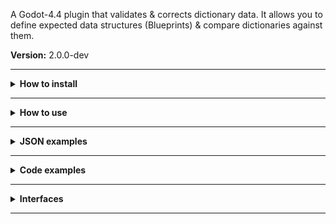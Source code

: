 
A Godot-4.4 plugin that validates & corrects dictionary data.
It allows you to define expected data structures (Blueprints) & compare dictionaries against them.

**Version:** 2.0.0-dev

------------

<details><summary><b>How to install</b></summary>

------------

If everything installed correctly, both the `Blueprint` & `BlueprintManager` classes should be globally available in your GDScripts.

### From Asset Library:
 1. In your Godot project, navigate to the "Asset Library" tab & search for ["Blueprint - Data Validation" or just "Blueprint"](https://godotengine.org/asset-library/asset/4098).
 2. Click "Download" & make sure only the `addons/Blueprint` folder is selected, you dont need any of the other files.
 3. Click "Install" to merge the selected files with your project.
 4. (Optional) Activate the plugin from `Project -> Project Setings -> Plugins`, then refresh the project.
### From Github:
 1. Navigate to the latest [Github](https://github.com/phosxd/Blueprint) release. Typically found on the right-hand side under "Releases".
 2. Download the ZIP file for the latest release.
 3. Unpack the ZIP file to a new folder & delete the ZIP file.
 4. Move the `addons/Blueprint` folder from your new folder to the "addons" folder in your Godot project.
 5. (Optional) Activate the plugin from `Project -> Project Setings -> Plugins`, then refresh the project.

Alternatively, you can download from the "main" branch which may include new features but can also contain unfinished code or unexpected issues. Bug reports for unreleased versions are not accepted.

</details>

------------

<details><summary><b>How to use</b></summary>

------------

# Making a `Blueprint`:
Generally you should make a blueprint by writing it in a `.json` file. The JSON file can be read & registered during run-time with the `add_blueprint_from_file` method from the `BlueprintManager` class.

A blueprint consists of key/value pairs where the value is a dictionary of parameters (aka "parameter set") that determine what is expected of the value being matched to it.

# Base parameters:
## `type`:
Required parameter.
Expressed as a string, determines the type of the value.
Parameters that are not applicable paired with the specified type are simply ignored.
Valid types:
- "string"
- "bool"
- "int"
- "float"
- "array"
- "dict"

Exceptions:
- If `null`, the value can be of any type.
- If begins with `>`, references a blueprint.
- If begins with `/`, references a base class.
This does NOT reference Variant Types (E.g. `Vector2`, `Color`, `Callable`, or anything else defined in `Variant.Type`).
This does NOT reference custom classes, only the base Godot classes in `ClassDB.get_class_list()`.
`default` or `enum` parameters paired with a type referencing a base class would need to be defined during run-time as you cannot construct class objects through JSON.
## `optional`:
Expressed as a boolean, determines whether or not this value is required to be included.
## `default`:
Required parameter except when `type` references a blueprint.
Determines what the value should default to if it is not already *properly* defined.
## `range`:
Expressed as an array of 2 integers, determines the minimum & maximum size/length of the value. If `null` then the value can have any size or length.
## `step`:
Expressed as an integer or float, determines the step size which value size/length should be a multiple of. Should never be `0`. If `null` then the value does not need to be a multiple of the step.
## `enum`:
Expressed as an array, determines the expected values.

# String parameters:
## `prefix`:
Expressed as a string, determines the prefix the value must have.
## `suffix`:
Expressed as a string, determines the suffix the value must have.
## `format`:
Expressed as a string, determines the format the value must follow. Custom formats can be added to Blueprints, see [add_format](#methods).
Valid formats:
- "digits"
- "integer"
- "float"
- "letters"
- "uppercase"
- "lowercase"
- "ascii"
- "hexadecimal"
- "date_yyyy_mm_dd"
- "date_mm_dd_yyyy"
- "time_12_hour"
- "time_12_hour_signed"
- "time_24_hour"
- "email"
- "url"
## `regex`:
Expressed as a string, determines the RegEx pattern the value must follow. (Advanced).
For information on what RegEx is & how it works, refer to the [Regular Expressions Wikipedia page](https://en.wikipedia.org/wiki/Regular_expression).

# Array parameters:
## `element_types`:
Expressed as an array of strings, determines the type of all elements in the array.

</details>

------------

<details><summary><b>JSON examples</b></summary>

------------

# Player:
```json
{
	"name": {
		"type": "string",
		"range": [4,20],
		"regex": "[[:alnum:]]+",
		"default": "placeholder",
	},
	"health": {
		"type": "int",
		"range": [0,100],
		"default": 100,
	},
	"inventory": {
		"type": "array",
		"range": null,
		"element_types": [">item"],
		"default": [],
	},
	"date_joined": {
		"type": "string",
		"format": "date_yyyy_mm_dd",
		"default": "none",
	},
}
```
In this example, the blueprint specifies:
- `name` should be a string with a length between 4 & 20 characters, only containing letters & digits (expressed through Regex).
- `health` should be an integer between 0 & 100.
- `inventory` should be an array with unlimited size, and that contains dictionaries matching the item blueprint.
- `date_joined` should be a string that follows the YYYY/MM/DD date format (E.g. "2008/12/5").

# Item:
```json
{
	"id": {
		"type": "string",
		"enum": ["helmet", "sword", "cookie", "placeholder"],
		"default": "placeholder",
	},
	"metadata": {
		"type": "dict",
		"default": {},
		"optional": true,
	},
}
```
In this example, the blueprint specifies:
- `id` should be a string that matches one of the values defined in the `enum` parameter.
- `metadata` should be a dictionary containing anything, OR should not exist at all.

</details>

------------

<details><summary><b>Code examples</b></summary>

------------

# Creating a `Blueprint`:
```gdscript
var example_blueprint := Blueprint.new('example', {
	'example': {
		'type': 'string',
		'default': 'some string',
	},
})
```
In this example, we create a new Blueprint with the name "example" and with an example blueprint dictionary.
This `Blueprint` is now accesible with `BlueprintManager.get_blueprint` if the reference to the variable is lost.

# Getting a `Blueprint`:
```gdscript
var example_blueprint = BlueprintManager.get_blueprint('example')
if example_blueprint == null: return
if example_blueprint.valid == false: return
```
In this example we retrieve an already created `Blueprint` with the name "example" from the `BlueprintManager`.
If no `Blueprint` by the name "example" is found then we do not use it.
If the `Blueprint` IS found but it is invalid, we should also not use it.

# Generating new dictionary from a `Blueprint`:
```gdscript
var match_result:BlueprintMatch = example_blueprint.match({})
var new_dictionary:Dictionary = match_result.matched
```
In this example we match an empty dictionary against the example `Blueprint` which fills it with the `Blueprint`s default values.
We then access the fixed dictionary from the `BlueprintMatch` returned from the match.

</details>

------------

<details><summary><b>Interfaces</b></summary>

------------

# `Blueprint`:
## Properties:
- `data:Dictionary`: Blueprint data. If modified (which is not recommended), `_validate` needs to be called immediately after.
## Methods:
- `_init(name:String, data:Dictionary) -> void`: Initializes, then registers in the `BlueprintManager`.
- `match(data:Dictionary) -> BlueprintMatch`: Matches the `object` to this Blueprint, mismatched values will be fixed. Returns a `BlueprintMatch` with the fixed "object" & an unordered list of matching errors.
- `add_format(name:String, regex_pattern:String) -> void`: Adds the RegEx pattern to the list of available formats for all Blueprints.

# `BlueprintMatch`:
## Properties:
- `matched:Variant`: The variable after matching.
- `errors:Dictionary[String, Blueprint.error]`: All matching errors, as Blueprint error codes.

# `BlueprintManager`:
## Properties:
- `registered_blueprints:Dictionary[String,Blueprint]`: All currently registered `Blueprint`s.
## Methods:
- `add_blueprint(name:String, blueprint:Blueprint) -> bool`: Registers the `Blueprint`. Returns true if successfully added the `Blueprint`. Automatically called when a `Blueprint` is created.
- `remove_blueprint(name:String) -> void`: Removes the `Blueprint` by it's registered name. Does nothing if it doesn't exist.
- `get_blueprint(name:String) -> Blueprint`: Returns the `Blueprint` by it's registered name. Returns `null` if it doesn't exist.
- `add_blueprint_from_file(name:String, filepath:String) -> bool`: Registers a `Blueprint` from a JSON file. Returns whether or not the `Blueprint` is valid.

</details>

------------
